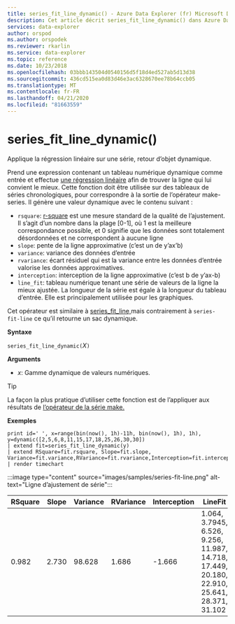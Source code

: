 ```yaml
---
title: series_fit_line_dynamic() - Azure Data Explorer (fr) Microsoft Docs
description: Cet article décrit series_fit_line_dynamic() dans Azure Data Explorer.
services: data-explorer
author: orspod
ms.author: orspodek
ms.reviewer: rkarlin
ms.service: data-explorer
ms.topic: reference
ms.date: 10/23/2018
ms.openlocfilehash: 03bbb143504d0540156d5f18d4ed527ab5d13d38
ms.sourcegitcommit: 436cd515ea0d83d46e3ac6328670ee78b64ccb05
ms.translationtype: MT
ms.contentlocale: fr-FR
ms.lasthandoff: 04/21/2020
ms.locfileid: "81663559"
---
```

# <a name="series_fit_line_dynamic"></a>series_fit_line_dynamic()

Applique la régression linéaire sur une série, retour d’objet dynamique.  

Prend une expression contenant un tableau numérique dynamique comme entrée et effectue [une régression linéaire](https://en.wikipedia.org/wiki/Line_fitting) afin de trouver la ligne qui lui convient le mieux. Cette fonction doit être utilisée sur des tableaux de séries chronologiques, pour correspondre à la sortie de l’opérateur make-series. Il génère une valeur dynamique avec le contenu suivant :
* `rsquare`: [r-square](https://en.wikipedia.org/wiki/Coefficient_of_determination) est une mesure standard de la qualité de l’ajustement. Il s’agit d’un nombre dans la plage [0-1], où 1 est la meilleure correspondance possible, et 0 signifie que les données sont totalement désordonnées et ne correspondent à aucune ligne 
* `slope`: pente de la ligne approximative (c’est un de y’ax’b)
* `variance`: variance des données d’entrée
* `rvariance`: écart résiduel qui est la variance entre les données d’entrée valorise les données approximatives.
* `interception`: interception de la ligne approximative (c’est b de y’ax-b)
* `line_fit`: tableau numérique tenant une série de valeurs de la ligne la mieux ajustée. La longueur de la série est égale à la longueur du tableau d’entrée. Elle est principalement utilisée pour les graphiques.

Cet opérateur est similaire à [series_fit_line,](series-fit-linefunction.md)mais contrairement à `series-fit-line` ce qu’il retourne un sac dynamique.

**Syntaxe**

`series_fit_line_dynamic(`*X*`)`

**Arguments**

* *x*: Gamme dynamique de valeurs numériques.

> [!TIP]
> La façon la plus pratique d’utiliser cette fonction est de l’appliquer aux résultats de [l’opérateur de la série make.](make-seriesoperator.md)

**Exemples**

```kusto
print id=' ', x=range(bin(now(), 1h)-11h, bin(now(), 1h), 1h), y=dynamic([2,5,6,8,11,15,17,18,25,26,30,30])
| extend fit=series_fit_line_dynamic(y)
| extend RSquare=fit.rsquare, Slope=fit.slope, Variance=fit.variance,RVariance=fit.rvariance,Interception=fit.interception,LineFit=fit.line_fit
| render timechart
```

:::image type="content" source="images/samples/series-fit-line.png" alt-text="Ligne d’ajustement de série":::

| RSquare | Slope | Variance | RVariance | Interception | LineFit                                                                                     |
|---------|-------|----------|-----------|--------------|---------------------------------------------------------------------------------------------|
| 0.982   | 2.730 | 98.628   | 1.686     | -1.666       | 1.064, 3.7945, 6.526, 9.256, 11.987, 14.718, 17.449, 20.180, 22.910, 25.641, 28.371, 31.102 |